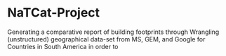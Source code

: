 # NaTCat-Project
Generating a comparative report of building footprints through Wrangling (unstructured) geographical data-set from MS, GEM, and Google for Countries in South America in order to 
